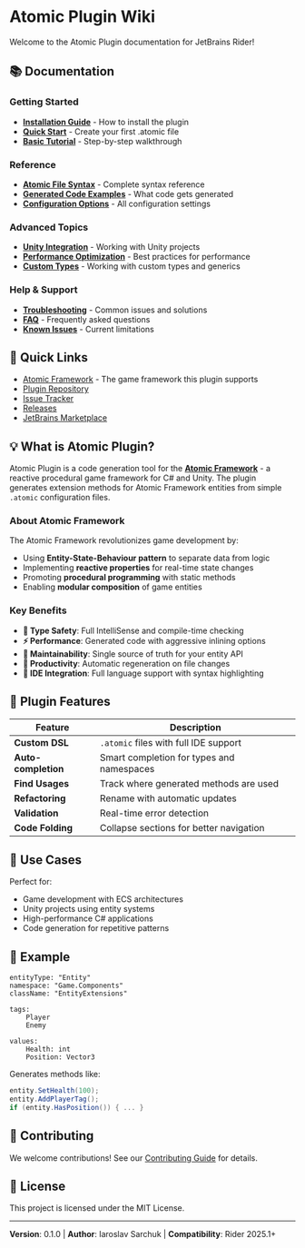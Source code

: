 # Atomic Plugin Wiki

Welcome to the Atomic Plugin documentation for JetBrains Rider!

## 📚 Documentation

### Getting Started
- [**Installation Guide**](Installation) - How to install the plugin
- [**Quick Start**](Getting-Started) - Create your first .atomic file
- [**Basic Tutorial**](Tutorial) - Step-by-step walkthrough

### Reference
- [**Atomic File Syntax**](Atomic-File-Syntax) - Complete syntax reference
- [**Generated Code Examples**](Generated-Code) - What code gets generated
- [**Configuration Options**](Configuration) - All configuration settings

### Advanced Topics
- [**Unity Integration**](Unity-Integration) - Working with Unity projects
- [**Performance Optimization**](Performance) - Best practices for performance
- [**Custom Types**](Custom-Types) - Working with custom types and generics

### Help & Support
- [**Troubleshooting**](Troubleshooting) - Common issues and solutions
- [**FAQ**](FAQ) - Frequently asked questions
- [**Known Issues**](Known-Issues) - Current limitations

## 🚀 Quick Links

- [Atomic Framework](https://github.com/StarKRE22/Atomic) - The game framework this plugin supports
- [Plugin Repository](https://github.com/Prylor/atomic-rider-plugin)
- [Issue Tracker](https://github.com/Prylor/atomic-rider-plugin/issues)
- [Releases](https://github.com/Prylor/atomic-rider-plugin/releases)
- [JetBrains Marketplace](https://plugins.jetbrains.com/plugin/xxxxx-atomic)

## 💡 What is Atomic Plugin?

Atomic Plugin is a code generation tool for the [**Atomic Framework**](https://github.com/StarKRE22/Atomic) - a reactive procedural game framework for C# and Unity. The plugin generates extension methods for Atomic Framework entities from simple `.atomic` configuration files.

### About Atomic Framework

The Atomic Framework revolutionizes game development by:
- Using **Entity-State-Behaviour pattern** to separate data from logic
- Implementing **reactive properties** for real-time state changes
- Promoting **procedural programming** with static methods
- Enabling **modular composition** of game entities

### Key Benefits

- **🎯 Type Safety**: Full IntelliSense and compile-time checking
- **⚡ Performance**: Generated code with aggressive inlining options
- **🔧 Maintainability**: Single source of truth for your entity API
- **🚀 Productivity**: Automatic regeneration on file changes
- **🎨 IDE Integration**: Full language support with syntax highlighting

## 📖 Plugin Features

| Feature | Description |
|---------|-------------|
| **Custom DSL** | `.atomic` files with full IDE support |
| **Auto-completion** | Smart completion for types and namespaces |
| **Find Usages** | Track where generated methods are used |
| **Refactoring** | Rename with automatic updates |
| **Validation** | Real-time error detection |
| **Code Folding** | Collapse sections for better navigation |

## 🎯 Use Cases

Perfect for:
- Game development with ECS architectures
- Unity projects using entity systems
- High-performance C# applications
- Code generation for repetitive patterns

## 📝 Example

```atomic
entityType: "Entity"
namespace: "Game.Components"
className: "EntityExtensions"

tags:
    Player
    Enemy

values:
    Health: int
    Position: Vector3
```

Generates methods like:
```csharp
entity.SetHealth(100);
entity.AddPlayerTag();
if (entity.HasPosition()) { ... }
```

## 🤝 Contributing

We welcome contributions! See our [Contributing Guide](Contributing) for details.

## 📄 License

This project is licensed under the MIT License.

---

**Version**: 0.1.0 | **Author**: Iaroslav Sarchuk | **Compatibility**: Rider 2025.1+